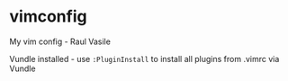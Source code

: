 # vimconfig
My vim config - Raul Vasile

Vundle installed - use ``:PluginInstall`` to install all plugins from .vimrc
via Vundle



